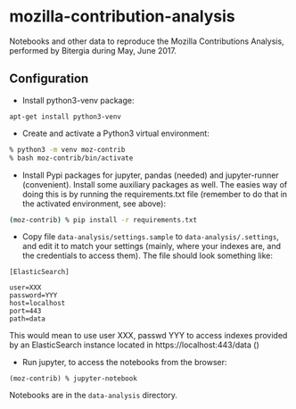# mozilla-contribution-analysis

Notebooks and other data to reproduce the Mozilla Contributions Analysis, performed by Bitergia during May, June 2017.

## Configuration

* Install python3-venv package:
```
apt-get install python3-venv
```

* Create and activate a Python3 virtual environment:

```bash
% python3 -m venv moz-contrib
% bash moz-contrib/bin/activate
```

* Install Pypi packages for jupyter, pandas (needed) and jupyter-runner (convenient). Install some auxiliary packages as well. The easies way of doing this is by running the requirements.txt file (remember to do that in the activated environment, see above):

```bash
(moz-contrib) % pip install -r requirements.txt
```

* Copy file `data-analysis/settings.sample` to `data-analysis/.settings`, and edit it to match your settings (mainly, where your indexes are, and the credentials to access them). The file should look something like:

```
[ElasticSearch]

user=XXX
password=YYY
host=localhost
port=443
path=data
```

This would mean to use user XXX, passwd YYY to access indexes provided by an ElasticSearch instance located in https://localhost:443/data ()

* Run jupyter, to access the notebooks from the browser:

```
(moz-contrib) % jupyter-notebook
```

Notebooks are in the `data-analysis` directory.
